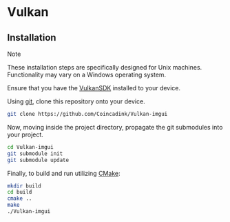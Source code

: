 # Vulkan

## Installation
> [!NOTE]
> These installation steps are specifically designed for Unix machines. Functionality may vary on a Windows operating system.

Ensure that you have the [VulkanSDK](https://www.lunarg.com/vulkan-sdk/) installed to your device.

Using [git](https://git-scm.com/), clone this repository onto your device.

```bash
git clone https://github.com/Coincadink/Vulkan-imgui
```

Now, moving inside the project directory, propagate the git submodules into your project.

```bash
cd Vulkan-imgui
git submodule init
git submodule update
```

Finally, to build and run utilizing [CMake](https://cmake.org/):

```bash
mkdir build
cd build
cmake ..
make
./Vulkan-imgui
```
